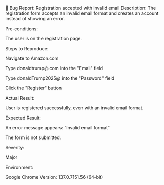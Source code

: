 🐞 Bug Report: Registration accepted with invalid email
Description:
The registration form accepts an invalid email format and creates an account instead of showing an error.

Pre-conditions:

The user is on the registration page.

Steps to Reproduce:

Navigate to Amazon.com

Type donaldtrump@.com into the "Email" field

Type donaldTrump2025@ into the "Password" field

Click the "Register" button

Actual Result:

User is registered successfully, even with an invalid email format.

Expected Result:

An error message appears: “Invalid email format”

The form is not submitted.

Severity:

Major

Environment:

Google Chrome Version: 137.0.7151.56 (64-bit)

